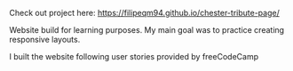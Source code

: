 Check out project here: https://filipeqm94.github.io/chester-tribute-page/

Website build for learning purposes. My main goal was to practice creating responsive layouts.

I built the website following user stories provided by freeCodeCamp
